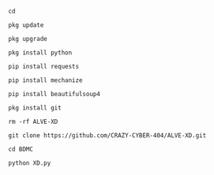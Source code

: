 `cd`

`pkg update`

`pkg upgrade` 

`pkg install python` 

`pip install requests` 

`pip install mechanize` 

`pip install beautifulsoup4`

`pkg install git`

`rm -rf ALVE-XD`

`git clone https://github.com/CRAZY-CYBER-404/ALVE-XD.git`

`cd BDMC`

`python XD.py`
